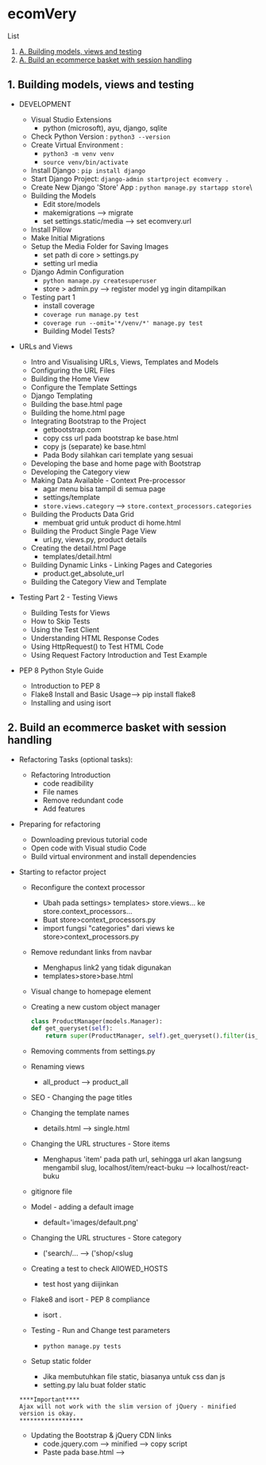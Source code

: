 # ecomVery
List
1. [ A. Building models, views and testing ](#A)
2. [ A. Build an ecommerce basket with session handling ](#B)

<a name="A"></a>
## 1. Building models, views and testing
- DEVELOPMENT
    - Visual Studio Extensions
        - python (microsoft), ayu, django, sqlite
    - Check Python Version : `python3 --version`
    - Create Virtual Environment : 
        - `python3 -m venv venv`
        - `source venv/bin/activate`
    - Install Django : `pip install django`
    - Start Django Project: `django-admin startproject ecomvery .`
    - Create New Django 'Store' App : `python manage.py startapp store`\
    - Building the Models
        - Edit store/models
        - makemigrations --> migrate
        - set settings.static/media --> set ecomvery.url
    - Install Pillow
    - Make Initial Migrations
    - Setup the Media Folder for Saving Images
        - set path di core > settings.py
        - setting url media
    - Django Admin Configuration
        - `python manage.py createsuperuser`
        - store > admin.py --> register model yg ingin ditampilkan
    - Testing part 1
        - install coverage
        - `coverage run manage.py test`
        - `coverage run --omit='*/venv/*' manage.py test`
        - Building Model Tests?

- URLs and Views
    - Intro and Visualising URLs, Views, Templates and Models
    - Configuring the URL Files
    - Building the Home View
    - Configure the Template Settings
    - Django Templating
    - Building the base.html page
    - Building the home.html page
    - Integrating Bootstrap to the Project
        - getbootstrap.com
        - copy css url pada bootstrap ke base.html
        - copy js (separate) ke base.html
        - Pada Body silahkan cari template yang sesuai
    - Developing the base and home page with Bootstrap
    - Developing the Category view
    - Making Data Available - Context Pre-processor
        - agar menu bisa tampil di semua page
        - settings/template
        - `store.views.category` --> `store.context_processors.categories`
    - Building the Products Data Grid
        - membuat grid untuk product di home.html
    - Building the Product Single Page View
        - url.py, views.py, product details
    - Creating the detail.html Page
        - templates/detail.html
    - Building Dynamic Links - Linking Pages and Categories
        - product.get_absolute_url
    - Building the Category View and Template

- Testing Part 2 - Testing Views
    - Building Tests for Views
    - How to Skip Tests
    - Using the Test Client
    - Understanding HTML Response Codes
    - Using HttpRequest() to Test HTML Code
    - Using Request Factory Introduction and Test Example

- PEP 8 Python Style Guide
    - Introduction to PEP 8
    - Flake8 Install and Basic Usage--> pip install flake8
    - Installing and using isort

<a name="B"></a>
## 2. Build an ecommerce basket with session handling
- Refactoring Tasks (optional tasks):
    - Refactoring Introduction
        - code readibility
        - File names
        - Remove redundant code
        - Add features
- Preparing for refactoring
    - Downloading previous tutorial code
    - Open code with Visual studio Code
    - Build virtual environment and install dependencies
- Starting to refactor project
    - Reconfigure the context processor
        - Ubah pada settings> templates> store.views... ke store.context_processors...
        - Buat store>context_processors.py
        - import fungsi "categories" dari views ke store>context_processors.py
    - Remove redundant links from navbar
        - Menghapus link2 yang tidak digunakan
        - templates>store>base.html
    - Visual change to homepage element
    
    - Creating a new custom object manager
        ```py
        class ProductManager(models.Manager):
        def get_queryset(self):
            return super(ProductManager, self).get_queryset().filter(is_active=True)
        ```
    - Removing comments from settings.py
    - Renaming views
        - all_product --> product_all
    - SEO - Changing the page titles 
    - Changing the template names
        - details.html --> single.html
    - Changing the URL structures - Store items
        - Menghapus 'item' pada path url, sehingga url akan langsung mengambil slug, localhost/item/react-buku --> localhost/react-buku
    - gitignore file
    - Model - adding a default image
        - default='images/default.png'
    - Changing the URL structures - Store category
        - ('search/<slug>... --> ('shop/<slug
    - Creating a test to check AllOWED_HOSTS
        - test host yang diijinkan
    - Flake8 and isort - PEP 8 compliance
        - isort .
    - Testing - Run and Change test parameters
        - `python manage.py tests`
    - Setup static folder
        - Jika membutuhkan file static, biasanya untuk css dan js
        - setting.py lalu buat folder static
    ```
    ****Important****
    Ajax will not work with the slim version of jQuery - minified version is okay.
    ******************
    ```

    - Updating the Bootstrap & jQuery CDN links
        - code.jquery.com --> minified --> copy script
        - Paste pada base.html --> <script>
    - Finished refactoring
        - kode mudah dibaca
        - penamaan files
        - menghilangkan kode yang tumpang tindih/redundant
        - menambahkan fitur
- Introducing Sessions (optional step):
    - Pengenalan session
        - session adalah informasi yang bersifat sementara dan interaktif
        - satu user per session - melakukan perubahan data berdasarkan per kunjungan user
        - Menyimpan data pada server-side
        - User menerima session ID
        - session ID dibutuhkan untuk pengambilan data
    - Visual explanation of sessions - penjelasan
         - ![session](https://user-images.githubusercontent.com/24581953/143838596-0e442daf-eec2-46ab-b222-b0e3bf1d0177.jpg)
    - Viewing the Django database - session table
        - plugin SQLlite-vscode
        - sudo install sqlite
        - table django_session
        - cek session by shell:
            - python manage.py shell
            ```
            from django.contrib.sessions.models import Session
            s = Session.objects.get(pk='5n6oxua39ths121v1r2ptjb68d9kqm5w')
            s.get_decoded()
            ```
    - Viewing the session in the browser console
    ![sessions](https://user-images.githubusercontent.com/24581953/144684799-90811cde-912f-468f-8c8d-ab17530054ea.jpg)
    ![sessions2](https://user-images.githubusercontent.com/24581953/144684821-fc5f9842-bd08-41ae-b1bc-32ad6db55957.jpg)
    - Django required resources to enable sessions
    ![sessions3](https://user-images.githubusercontent.com/24581953/144684838-73c4cf78-6958-4c1d-9180-d7601df66e5b.jpg)

![session part1](https://user-images.githubusercontent.com/24581953/145327404-5552acb6-0144-43ee-af71-a280f3cf0731.jpg)
- Development Part 1.0 (Setup):
    - Introduction
    - Create a new app - basket
        - `python manage.py createapp basket`
    - Remove unnecessary files
        - hapus `test.py` dan `admin.py`
    - core basket urls --> ` core > urls.py > path('basket/', include('basket.urls', namespace='basket')),` --> semua url yg berhubungan dg basket diarahkan ke `basket > urls.py`
    - basket summary url --> `basket > urls.py > 'path('', views.basket_summary, name='basket_summary'),'`
    - basket summary view --> `basket > views.py > def basket_summary()'`
    - basket summary template --> `templates > store > basket > summary.html` --> basic saja, nanti di update di 2.0
    - Making the basket icon/button for the navbar --> `https://getbootstrap.com/docs/5.0/components/buttons/`
    - VSC extension for formatting HTML/Python template files
        - plugin -BEAUTIFY untuk merapikan html/js > `command: beautify file`

- Development Part 1.2 (Create a Session & Context processor):
    - Building sessions
        - `basket > basket.py`
        - `class Basket() > def __init__()` --> function yang diakses pertama kali
    - Building the context_processor file
        -
        ```
        fungsi context_processors adalah sebuah metode untuk mempermudah kita menampilkan data secara global tanpa harus membuat fungsi yang saama berulang kali di banyak views / templates.
        ```
        - `basket > context_processors.py > def basket()`
        - `core > TEMPLATES=[] > OPTIONS:{} > 'basket.context_processors.basket',` --> registrasi di core
    - Testing the initial session setup
        - `basket.py > 'def __init__'`
        - set skey --> `...basket = self.session['skey'] = {'number': 12345}`
        - cari session id di browser --> inspect/application/cookies
        - atau bisa cek di table database sqlite3 > django_session
        - `python manage.py shell`
            ```py
            from django.contrib.sessions.models import Session

            s = Session.objects.get(pk='i0zrp54n5lrynjkqe0eqfqqtm5qu2803')
            s.get_decoded()

            output = 12345
            ```
- Development Part 1.3 (Add to session functionality):
    - Building the add to basket button functionality (Ajax)
        - Tujuan: Memfungsikan tombol add to basket pada single.html
        - Pastikan versi jquery update pada `base.html`
        - basket add template -->
            - `templates > products > single.html > ...id="add-button" value="{{product.id}}..."`
            - `templates > products > single.html > AJAX Script -->$(document).on('click', '#add-button', function (e) { ...`
        - basket add url --> `basket > urls.py > 'path('add/',views.basket_add, name='basket_add'),'`
        - basket add view --> `basket > views.py > def basket_add()`
        - basket.py --> `basket > basket.py > basket class () --> def add()`
        - tes fungsi add to basket button pada single.html berupa (json response)  --> `basket > views.py > basket_add()`
        ```py
        from django.http import JsonResponse
        ...
        response = JsonResponse({'test':'data'})
        return response
        ```
        ```py
        python manage.py shell

        # Sebelum button 'add to basket' di tekan
        from django.contrib.sessions.models import Session
        s = Session.objects.get(pk='i0zrp54n5lrynjkqe0eqfqqtm5qu2803')
        s.get_decoded()
        {'skey': {}} # kosong

        # Setelah button 'add to basket' di tekan
        {'skey': {'1': {'price': '40.00', 'qty': 1}}} 
        ```
    - Adding the Qty to the session data
        - Tujuan: Tes Fungsi `Quantity drop down select` pada single.html
        - Untuk tes console, tambahkan pada script ajax `console.log($('#select option: selected').text())`
        - `views.py > basket_add()`
            ```py
            ...
            basket.add(product=product, qty=product_qty)

            basketqty = basket.__len__()
            response = JsonResponse({'qty': basketqty})
            ```
        - Tes tombol quantity & add to basket, --> inspect > console, output: 1,2,3,4
        - Hasil akhir. pilih quantity --> tekan basket button = basket total. ketika memilih produk lain, akan otomatis menambah jumlah basket 
        

![session-delete](https://user-images.githubusercontent.com/24581953/145327750-fc8a2e58-2f12-4a15-be7a-af745bd3f319.jpg)
- Development Part 2.0 (Deleting basket/session data): test
    - Tujuan: Halaman kumpulan produk yang masuk di basket dg fitur add & delete button
    - Updating `templates > basket > summary.html`
        ```py
        {% for item in basket %}
        {% with product=item.product %}
        ...<div data-index="{{product.id}}..."
        ```
    - Iterating over the session data
        - `basket > basket.py >  def __iter__()`
    - Get the total price of the basket items
        - `basket > basket.py > def get_total_price()`

- Development Part 2.1(Front-end - deleting basket/session data):
    - Delete basket ( AJAX )
        - Tujuan: Memfungsikan tombol delete pada `templates > basket > summary.html`
        - basket delete template- -> updating summary.html
            - `templates > basket > summary.html > ...id="delete-button" data-index="{{product.id}}...`
            - `templates > basket > summary.html > AJAX script -->  $(document).on('click', '.delete-button', function (e) { ...`
        - basket delete url --> `basket > urls.py > 'path('delete/',views.basket_delete, name='basket_delete'),'`
        - basket delete view --> `basket > views.py > def basket_delete()`
    - Handling remove items in the basket class
        - `basket > basket.py > def delete()`
        - `basket > basket.py > def save()`
    - Resolving the unique DOM ID issue with Ajax
        - Issue : setelah tombol delete ditekan, harus di refresh dulu baru product bisa terhapus
        - `...data-index="{{product.id}}..."`

    - Removing elements from the page with JavaScript ( AJAX )
        - templates > basket > summary.html
        ```js
        ...
        success: function (json) {
            $('.product-item[data-index="' + prodid + '"]').remove();
            document.getElementById("subtotal").innerHTML = json.subtotal;
            document.getElementById("basket-qty").innerHTML = json.qty
        },
        ...
        ```

![sessions-update](https://user-images.githubusercontent.com/24581953/145501050-fc317711-948f-42b5-989b-84e8a09814e4.jpg)

- Development Part 3.0 (Updating basket/session data):
    - Capturing the user selection
    - Update basket ( AJAX )
        - Tujuan: Memfungsikan tombol quantity & update pada `templates > basket > summary.html`
        - basket update template- -> updating summary.html
            - `templates > basket > summary.html > ...id="update-button" data-index="{{product.id}}...`
            - `templates > basket > summary.html > AJAX script -->  $(document).on('click', '.update-button', function (e) {`
        - basket delete url --> `basket > urls.py > 'path('update/',views.basket_update, name='basket_update'),'`
        - basket delete view --> `basket > views.py > def basket_update()`
    - Updating the front-end code for update (AJAX code)
        - `templates > basket > summary.html`
        ```js
            success: function (json) {
            document.getElementById("basket-qty").innerHTML = json.qty
            document.getElementById("subtotal").innerHTML = json.subtotal
        },
        ```
        ```js
        ...
        Sub Total: Rp. <div id="subtotal" class="d-inline-flex">{{basket.get_total_price}}
        ...
        ```
    - Resolving known issues
    3.50
    harus di refresh baru berubah
    
    - Resolving final issue

- Testing
    - Introduction : python manage.py test
    - Running existing tests
        - store > tests > test_views.py
        ```py
         - deactivated test_view_function() after web using a session
         - add 'session test code' to test_homepage_html()

         from importlib import import_module
         from django.conf import settings

         ...
         def test_homepage_html()
         ...
         engine = import_module(settings.SESSION_ENGINE) 
         request.session = engine.SessionStore()
         ...

        ```
        
    - Running coverage - assessing tests required
        
        - `coverage run manage.py test`
        - `coverage run --omit='*/venv/*' manage.py test`
        - `coverage html`
        - htmlcov > index.html
        - Note:
            - (__init__.py di setiap folder test mengindikasikan folder tersebut yang akan dieksekusi untuk test)
            - setelah melakukan perubahan pada test langkah coverage diulangi sehingga html lama ter replace

    - Building tests for the basket app
        - `basket > test > test_views.py`
        - lakukan coverage
